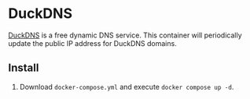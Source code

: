 # DuckDNS

[DuckDNS](https://www.duckdns.org) is a free dynamic DNS service. This container will periodically update the public IP address for DuckDNS domains.

## Install

1. Download `docker-compose.yml` and execute `docker compose up -d`.
